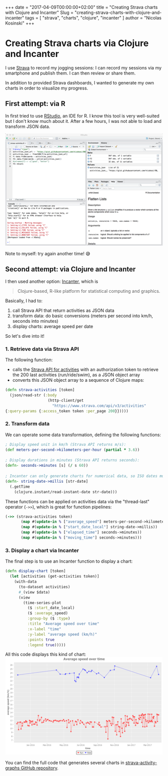 +++
date = "2017-04-09T00:00:00+02:00"
title = "Creating Strava charts with Clojure and Incanter"
Slug = "creating-strava-charts-with-clojure-and-incanter"
tags = [ "strava", "charts", "clojure", "incanter" ]
author = "Nicolas Kosinski"
+++

# Creating Strava charts via Clojure and Incanter

I use [Strava](https://www.strava.com/) to record my jogging sessions: I can record my sessions via my smartphone and publish them. I can then review or share them.

In addition to provided Strava dashboards, I wanted to generate my own charts in order to visualize my progress.


## First attempt: via R
In first tried to use [RStudio](https://www.rstudio.com/), an IDE for R. I know this tool is very well-suited but I don't know much about it. After a few hours, I was not able to load and transform JSON data.

![RStudio: an IDE for R platform](images/RStudio.png)

Note to myself: try again another time! 😅


## Second attempt: via Clojure and Incanter
I then used another option: [Incanter](http://incanter.org), which is
> Clojure-based, R-like platform for statistical computing and graphics.

Basically, I had to:

1. call Strava API that return activities as JSON data
2. transform data: do basic conversions (meters per second into km/h, seconds into minutes)
3. display charts: average speed per date

So let's dive into it!

### 1. Retrieve data via Strava API

The following function:

- calls the [Strava API for activities](http://strava.github.io/api/v3/activities/) with an authorization token to retrieve the 200 last activities (run/ride/swim), as a JSON object array
- converts this JSON object array to a sequence of Clojure maps:
```clojure
(defn strava-activities [token]
  (json/read-str (:body
                   (http-client/get
                     "https://www.strava.com/api/v3/activities"
{:query-params {:access_token token :per_page 200}}))))
```

### 2. Transform data

We can operate some data transformation, defining the following functions:
```clojure
; Display speed unit in km/h (Strava API returns m/s):
(def meters-per-second->kilometers-per-hour (partial * 3.6))

; Display durations in minutes (Strava API returns seconds):
(defn- seconds->minutes [s] (/ s 60))

; Incanter can only generate charts for numerical data, so ISO dates must be converted to timestamps:
(defn- string-date->millis [str-date]
  (.getTime
    (clojure.instant/read-instant-date str-date)))
```
These functions can be applied on activities data via the "thread-last" operator (```->>```), which is great for function pipelines:
```clojure
(->> (strava-activities token)
       (map #(update-in % ["average_speed"] meters-per-second->kilometers-per-hour))
       (map #(update-in % ["start_date_local"] string-date->millis))
       (map #(update-in % ["elapsed_time"] seconds->minutes))
       (map #(update-in % ["moving_time"] seconds->minutes)))
```


### 3. Display a chart via Incanter

The final step is to use an Incanter function to display a chart:
```clojure
(defn display-chart [token]
  (let [activities (get-activities token)]
    (with-data
      (to-dataset activities)
      #_(view $data)
      (view
        (time-series-plot
          ($ :start_date_local)
          ($ :average_speed)
          :group-by ($ :type)
          :title "Average speed over time"
          :x-label "time"
          :y-label "average speed (km/h)"
          :points true
          :legend true)))))
```

All this code displays this kind of chart:
![Chart: average speed over time](images/chart-average-speed-over-time.png)

You can find the full code that generates several charts in [strava-activity-graphs GitHub repository](https://github.com/nicokosi/strava-activity-graphs/).
